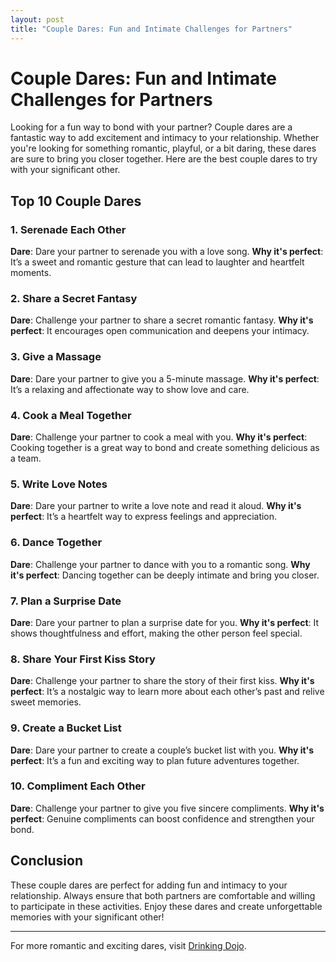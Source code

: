 ```yaml
---
layout: post
title: "Couple Dares: Fun and Intimate Challenges for Partners"
---
```


# Couple Dares: Fun and Intimate Challenges for Partners

Looking for a fun way to bond with your partner? Couple dares are a fantastic way to add excitement and intimacy to your relationship. Whether you're looking for something romantic, playful, or a bit daring, these dares are sure to bring you closer together. Here are the best couple dares to try with your significant other.

## Top 10 Couple Dares

### 1. Serenade Each Other
**Dare**: Dare your partner to serenade you with a love song.
**Why it's perfect**: It’s a sweet and romantic gesture that can lead to laughter and heartfelt moments.

### 2. Share a Secret Fantasy
**Dare**: Challenge your partner to share a secret romantic fantasy.
**Why it's perfect**: It encourages open communication and deepens your intimacy.

### 3. Give a Massage
**Dare**: Dare your partner to give you a 5-minute massage.
**Why it's perfect**: It’s a relaxing and affectionate way to show love and care.

### 4. Cook a Meal Together
**Dare**: Challenge your partner to cook a meal with you.
**Why it's perfect**: Cooking together is a great way to bond and create something delicious as a team.

### 5. Write Love Notes
**Dare**: Dare your partner to write a love note and read it aloud.
**Why it's perfect**: It’s a heartfelt way to express feelings and appreciation.

### 6. Dance Together
**Dare**: Challenge your partner to dance with you to a romantic song.
**Why it's perfect**: Dancing together can be deeply intimate and bring you closer.

### 7. Plan a Surprise Date
**Dare**: Dare your partner to plan a surprise date for you.
**Why it's perfect**: It shows thoughtfulness and effort, making the other person feel special.

### 8. Share Your First Kiss Story
**Dare**: Challenge your partner to share the story of their first kiss.
**Why it's perfect**: It’s a nostalgic way to learn more about each other’s past and relive sweet memories.

### 9. Create a Bucket List
**Dare**: Dare your partner to create a couple’s bucket list with you.
**Why it's perfect**: It’s a fun and exciting way to plan future adventures together.

### 10. Compliment Each Other
**Dare**: Challenge your partner to give you five sincere compliments.
**Why it's perfect**: Genuine compliments can boost confidence and strengthen your bond.

## Conclusion

These couple dares are perfect for adding fun and intimacy to your relationship. Always ensure that both partners are comfortable and willing to participate in these activities. Enjoy these dares and create unforgettable memories with your significant other!

---

For more romantic and exciting dares, visit [Drinking Dojo](https://www.drinkingdojo.com).